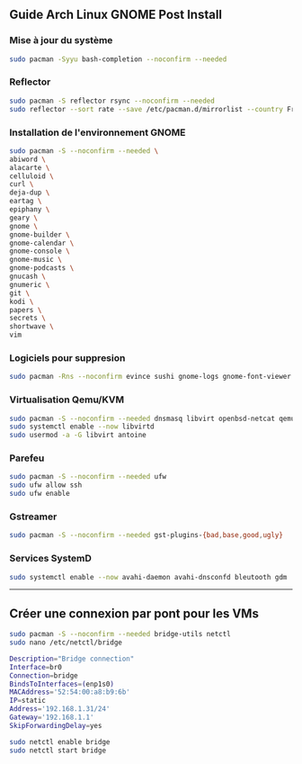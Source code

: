 ## Guide Arch Linux GNOME Post Install

### Mise à jour du système
```sh
sudo pacman -Syyu bash-completion --noconfirm --needed
```

### Reflector
```sh
sudo pacman -S reflector rsync --noconfirm --needed
sudo reflector --sort rate --save /etc/pacman.d/mirrorlist --country France --protocol https --latest 5 --verbose
```

### Installation de l'environnement GNOME
```sh
sudo pacman -S --noconfirm --needed \
abiword \
alacarte \
celluloid \
curl \
deja-dup \
eartag \
epiphany \
geary \
gnome \
gnome-builder \
gnome-calendar \
gnome-console \
gnome-music \
gnome-podcasts \
gnucash \
gnumeric \
git \
kodi \
papers \
secrets \
shortwave \
vim 
```

### Logiciels pour suppresion 
```sh
sudo pacman -Rns --noconfirm evince sushi gnome-logs gnome-font-viewer snapshot decibels gnome-maps gnome-characters totem simple-scan

```

### Virtualisation Qemu/KVM
```sh
sudo pacman -S --noconfirm --needed dnsmasq libvirt openbsd-netcat qemu virt-manager
sudo systemctl enable --now libvirtd
sudo usermod -a -G libvirt antoine
```
### Parefeu
```sh
sudo pacman -S --noconfirm --needed ufw
sudo ufw allow ssh
sudo ufw enable
```

### Gstreamer
```sh
sudo pacman -S --noconfirm --needed gst-plugins-{bad,base,good,ugly}
```

### Services SystemD
```sh
sudo systemctl enable --now avahi-daemon avahi-dnsconfd bleutooth gdm 
```

---

## Créer une connexion par pont pour les VMs
```sh
sudo pacman -S --noconfirm --needed bridge-utils netctl
sudo nano /etc/netctl/bridge

Description="Bridge connection"
Interface=br0
Connection=bridge
BindsToInterfaces=(enp1s0)
MACAddress='52:54:00:a8:b9:6b'
IP=static
Address='192.168.1.31/24'
Gateway='192.168.1.1'
SkipForwardingDelay=yes
```

```sh
sudo netctl enable bridge
sudo netctl start bridge
```

